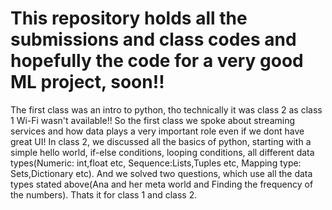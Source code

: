 # This repository holds all the submissions and class codes and hopefully the code for a very good ML project, soon!!
The first class was an intro to python, tho technically it was class 2 as class 1 Wi-Fi wasn't available!! So the first class we spoke about streaming services and how data plays a very important role even if we dont have great UI!
In class 2, we discussed all the basics of python, starting with a simple hello world, if-else conditions, looping conditions, all different data types(Numeric: int,float etc, Sequence:Lists,Tuples etc, Mapping type: Sets,Dictionary etc).
And we solved two questions, which use all the data types stated above(Ana and her meta world and Finding the frequency of the numbers).
Thats it for class 1 and class 2.
